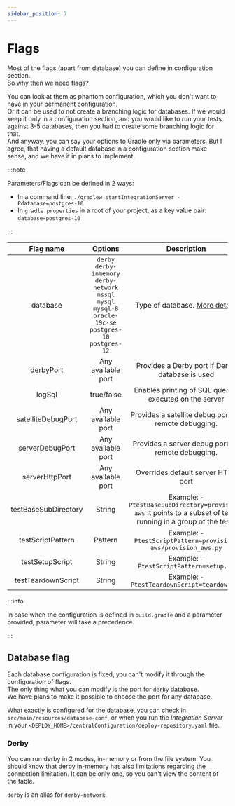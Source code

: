 ```yaml
---
sidebar_position: 7
---
```


# Flags

Most of the flags (apart from database) you can define in configuration section.<br/>
So why then we need flags?<br/>

You can look at them as phantom configuration, which you don't want to have in your permanent configuration.<br/>
Or it can be used to not create a branching logic for databases. If we would keep it only in a configuration section,
and you would like to run your tests against 3-5 databases, then you had to create some branching logic for that. <br/>
And anyway, you can say your options to Gradle only via parameters. But I agree, that having a default database in 
a configuration section make sense, and we have it in plans to implement.

:::note

Parameters/Flags can be defined in 2 ways:

* In a command line: `./gradlew startIntegrationServer -Pdatabase=postgres-10`
* In `gradle.properties` in a root of your project, as a key value pair: `database=postgres-10`

:::

|Flag name|Options|Description|
| :---: | :---: | :---: |
|database|`derby`<br/> `derby-inmemory`<br/> `derby-network`<br/> `mssql`<br/> `mysql`<br/> `mysql-8`<br/> `oracle-19c-se`<br/> `postgres-10`<br/> `postgres-12`|Type of database. [More details](#database-flag)|
|derbyPort|Any available port|Provides a Derby port if Derby database is used|
|logSql|true/false|Enables printing of SQL queries executed on the server|
|satelliteDebugPort|Any available port|Provides a satellite debug port for remote debugging.|
|serverDebugPort|Any available port|Provides a server debug port for remote debugging.|
|serverHttpPort|Any available port|Overrides default server HTTP port|
|testBaseSubDirectory|String|Example: `-PtestBaseSubDirectory=provision-aws` It points to a subset of tests running in a group of the tests|
|testScriptPattern|Pattern|Example: `-PtestScriptPattern=provision-aws/provision_aws.py`|
|testSetupScript|String|Example: `-PtestScriptPattern=setup.py`|
|testTeardownScript|String|Example: `-PtestTeardownScript=teardown.py`|

:::info

In case when the configuration is defined in `build.gradle` and a parameter provided, parameter will take a precedence. 

:::

## Database flag

Each database configuration is fixed, you can't modify it through the configuration of flags. <br/>
The only thing what you can modify is the port for `derby` database. <br/>
We have plans to make it possible to choose the port for any database. <br/>

What exactly is configured for the database, you can check in `src/main/resources/database-conf`, or when you run the 
*Integration Server* in your `<DEPLOY_HOME>/centralConfiguration/deploy-repository.yaml` file.

### Derby

You can run derby in 2 modes, in-memory or from the file system. You should know that derby in-memory has also limitations 
regarding the connection limitation. It can be only one, so you can't view the content of the table.

`derby` is an alias for `derby-network`.
